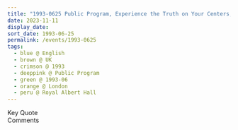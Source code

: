 ```yaml
---
title: "1993-0625 Public Program, Experience the Truth on Your Centers, Royal Albert Hall, Kensington Gore, South Kensington, London SW7 2AP, UK"
date: 2023-11-11
display_date: 
sort_date: 1993-06-25
permalink: /events/1993-0625
tags:
  - blue @ English
  - brown @ UK
  - crimson @ 1993
  - deeppink @ Public Program
  - green @ 1993-06
  - orange @ London
  - peru @ Royal Albert Hall
---
```


<wave-list>
  <list-title color="green" width="75">Key Quote</list-title>
  <list-item color="BlanchedAlmond"  width="200"></list-item>
  <list-item color="Lavender"></list-item>
  <list-item color="BlanchedAlmond"></list-item>
</wave-list>

<br>

<wave-list>
  <list-title color="green" width="75">Comments</list-title>
  <list-item color="BlanchedAlmond"  width="200"></list-item>
  <list-item color="Lavender"></list-item>
  <list-item color="BlanchedAlmond"></list-item>
</wave-list>